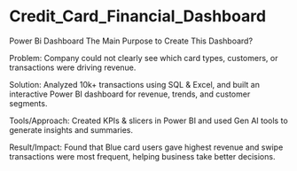# Credit_Card_Financial_Dashboard
Power Bi Dashboard 
The Main Purpose to Create This Dashboard?

Problem: Company could not clearly see which card types, customers, or transactions were driving revenue.

Solution: Analyzed 10k+ transactions using SQL & Excel, and built an interactive Power BI dashboard for revenue, trends, and customer segments.

Tools/Approach: Created KPIs & slicers in Power BI and used Gen AI tools to generate insights and summaries.

Result/Impact: Found that Blue card users gave highest revenue and swipe transactions were most frequent, helping business take better decisions.
